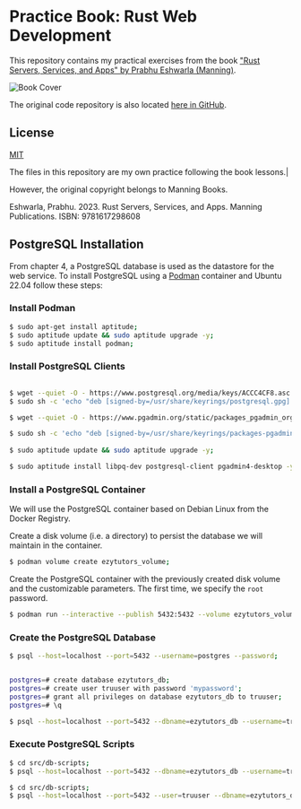 # Practice Book: Rust Web Development


This repository contains my practical exercises from the book ["Rust Servers, Services, and Apps" by Prabhu Eshwarla (Manning)](https://www.manning.com/books/rust-servers-services-and-apps).


![Book Cover](https://images.manning.com/360/480/resize/book/9/03ac487-c409-4b45-ac49-8affc8b524fe/Eshwarla-RSSA-MEAPHI.png)

The original code repository is also located [here in GitHub](https://github.com/peshwar9/rust-servers-services-apps).

## License

[MIT](https://choosealicense.com/licenses/mit/)


The files in this repository are my own practice following the book lessons.|

However, the original copyright belongs to Manning Books.

Eshwarla, Prabhu. 2023. Rust Servers, Services, and Apps. Manning Publications. ISBN: 9781617298608

## PostgreSQL Installation

From chapter 4, a PostgreSQL database is used as the datastore for the web service. To install PostgreSQL using a [Podman](https://podman.io/) container and Ubuntu 22.04 follow these steps:

### Install Podman

```bash
$ sudo apt-get install aptitude;
$ sudo aptitude update && sudo aptitude upgrade -y;
$ sudo aptitude install podman;
```

### Install PostgreSQL Clients

```bash

$ wget --quiet -O - https://www.postgresql.org/media/keys/ACCC4CF8.asc | sudo gpg --dearmor -o /usr/share/keyrings/postgresql.gpg;
$ sudo sh -c 'echo "deb [signed-by=/usr/share/keyrings/postgresql.gpg] http://apt.postgresql.org/pub/repos/apt $(lsb_release -cs)-pgdg main" > /etc/apt/sources.list.d/postgresql.list';

$ wget --quiet -O - https://www.pgadmin.org/static/packages_pgadmin_org.pub | sudo gpg --dearmor -o /usr/share/keyrings/packages-pgadmin-org.gpg;

$ sudo sh -c 'echo "deb [signed-by=/usr/share/keyrings/packages-pgadmin-org.gpg] https://ftp.postgresql.org/pub/pgadmin/pgadmin4/apt/$(lsb_release -cs) pgadmin4 main" > /etc/apt/sources.list.d/pgadmin4.list';
 
$ sudo aptitude update && sudo aptitude upgrade -y;

$ sudo aptitude install libpq-dev postgresql-client pgadmin4-desktop -y;
```

### Install a PostgreSQL Container

We will use the PostgreSQL container based on Debian Linux from the Docker Registry.

Create a disk volume (i.e. a directory) to persist the database we will maintain in the container.

```bash
$ podman volume create ezytutors_volume;
```

Create the PostgreSQL container with the previously created disk volume and the customizable parameters. The first time, we specify the `root` password.

```bash
$ podman run --interactive --publish 5432:5432 --volume ezytutors_volume:/var/lib/postgresql/data --memory 500m --env POSTGRES_PASSWORD=myP4ssw0rd --name ezytutors docker.io/library/postgres:14.6-bullseye;
```

### Create the PostgreSQL Database

```bash
$ psql --host=localhost --port=5432 --username=postgres --password;


postgres=# create database ezytutors_db;
postgres=# create user truuser with password 'mypassword';
postgres=# grant all privileges on database ezytutors_db to truuser;
postgres=# \q

```

```bash
$ psql --host=localhost --port=5432 --dbname=ezytutors_db --username=truuser --password;
```

### Execute PostgreSQL Scripts

```bash
$ cd src/db-scripts;
$ psql --host=localhost --port=5432 --dbname=ezytutors_db --username=truuser --password --file=src/database.sql;
``` 

```bash
$ cd src/db-scripts;
$ psql --host=localhost --port=5432 --user=truuser --dbname=ezytutors_db --file=db-create.sql
```







